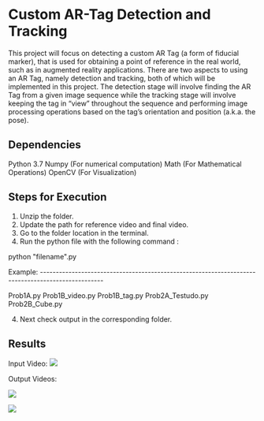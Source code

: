 # Custom AR-Tag Detection and Tracking
This project will focus on detecting a custom AR Tag (a form of fiducial marker), that is used for obtaining a point of reference in the real world, such as in augmented reality applications. There are two aspects to using an AR Tag, namely detection and tracking, both of which will be implemented in this project. The detection stage will involve finding the AR Tag from a given image sequence while the tracking stage will involve keeping the tag in “view” throughout the sequence and performing image processing operations based on the tag’s orientation and position (a.k.a. the pose).

## Dependencies
Python 3.7
Numpy      (For numerical computation)
Math       (For Mathematical Operations)
OpenCV     (For Visualization)

## Steps for Execution
1. Unzip the folder. 
2. Update the path for reference video and final video.
3. Go to the folder location in the terminal.
4. Run the python file with the following command :

python "filename".py 

Example: --------------------------------------------------------------------------------------------------

Prob1A.py
Prob1B_video.py
Prob1B_tag.py
Prob2A_Testudo.py
Prob2B_Cube.py

4. Next check output in the corresponding folder.



## Results
Input Video: 
![](https://github.com/prateekvrma/AR-Tag-Detection-and-Tracking/blob/main/1tagvideo.gif)

Output Videos:

![](https://github.com/prateekvrma/AR-Tag-Detection-and-Tracking/blob/main/Prob2A_Testudo.gif)

![](https://github.com/prateekvrma/AR-Tag-Detection-and-Tracking/blob/main/Prob2B_Cube.gif)



